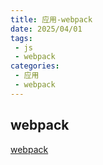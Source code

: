 ```yaml
---
title: 应用-webpack
date: 2025/04/01
tags:
 - js
 - webpack
categories:
 - 应用
 - webpack
---
```


## webpack

[webpack](https://bqq9knyjcuo.feishu.cn/docx/VtaxdlwLVoGNUexHiSYcSS4MnTd?from=from_copylink)
